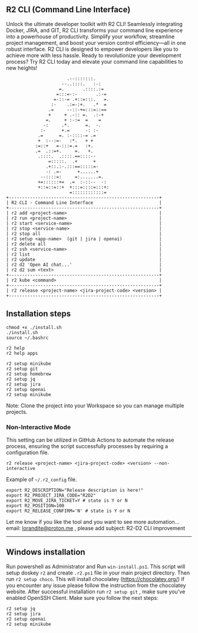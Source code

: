## R2 CLI (Command Line Interface)

Unlock the ultimate developer toolkit with R2 CLI! Seamlessly integrating Docker, JIRA, and GIT, R2 CLI transforms your command line experience into a powerhouse of productivity. Simplify your workflow, streamline project management, and boost your version control efficiency—all in one robust interface. R2 CLI is designed to empower developers like you to achieve more with less hassle. Ready to revolutionize your development process? Try R2 CLI today and elevate your command line capabilities to new heights!

```text
                       .--:::::::.
                     --..::::.   :-:
                    =.       .::::.:=
                   =:::=-:-       .:-=
                  =-::-= .+::=:::.   =.
                 :-    .:=-:+.   .*  =
                .=     --::-+=:::=::==
                +     + .-:: =.  .:-+
               =.     + :-:=  =    =
              -:     .*.      =.  -.
             :-      +.=      -: :-
            .=      =. :-::::-= .=
            +  :--:=-   :*.   + +
           :=::+   =-:::=.=   :+.
           .=  .::=+.     =.   +.
            .::::.  .::::.==::::--
                =:::::.  .+      +
               .+::.:-.:::==:::::=-
               -: .=-      +......+
             --::::=:     =:.......=.
            +=::::::+=  .=  :-::--  -:
            +::=::=::+  +:::=::::=:::+:
                        =::::::::::::=
+---------------------------------------------------------+
| R2 CLI - Command Line Interface                         |
+---------------------------------------------------------+
| r2 add <project-name>                                   |
| r2 run <project-name>                                   |
| r2 start <service-name>                                 |
| r2 stop <service-name>                                  |
| r2 stop all                                             |
| r2 setup <app-name>  (git | jira | openai)              |
| r2 delete all                                           |
| r2 ssh <service-name>                                   |
| r2 list                                                 |
| r2 update                                               |
| r2 d2 'Open AI chat...'                                 |
| r2 d2 sum <text>                                        |
+---------------------------------------------------------+
| r2 kube <command>                                       |
+---------------------------------------------------------+
| r2 release <project-name> <jira-project-code> <version> |
+---------------------------------------------------------+
```

## Installation steps

```text
chmod +x ./install.sh
./install.sh
source ~/.bashrc

r2 help
r2 help apps

r2 setup minikube
r2 setup git
r2 setup homebrew
r2 setup jq
r2 setup jira
r2 setup openai
r2 setup minikube
```
Note: Clone the project into your Workspace so you can manage multiple projects.

### Non-Interactive Mode

This setting can be utilized in GitHub Actions to automate the release process, ensuring the script successfully processes by requiring a configuration file.

```text
r2 release <project-name> <jira-project-code> <version> --non-interactive
```

Example of `~/.r2_config` file.
```text
export R2_DESCRIPTION="Release description is here!"
export R2_PROJECT_JIRA_CODE="R2D2"
export R2_MOVE_JIRA_TICKET=Y # state is Y or N
export R2_POSITION=100
export R2_RELEASE_CONFIRM='N' # state is Y or N
```

Let me know if you like the tool and you want to see more automation...
email: lorandite@proton.me , please add subject: R2-D2 CLI improvement

---
## Windows installation

Run powershell as Administrator and Run `win-install.ps1`. This script will setup doskey `r2` and create `.r2.ps1` file in your main project directory.
Then run `r2 setup choco`. This will install chocolatey (https://chocolatey.org/) if you encounter any issue please follow the instruction from the chocolatey website.
After successful installation run `r2 setup git` , make sure you've enabled OpenSSH Client.
Make sure you follow the next steps:
```text
r2 setup jq
r2 setup jira
r2 setup openai
r2 setup minikube
```